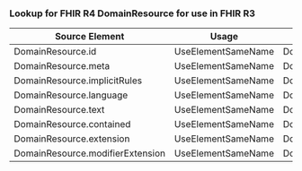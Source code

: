 ### Lookup for FHIR R4 DomainResource for use in FHIR R3

| Source Element | Usage | Target |
| -------------- | ----- | ------ |
| DomainResource.id | UseElementSameName | DomainResource.id |
| DomainResource.meta | UseElementSameName | DomainResource.meta |
| DomainResource.implicitRules | UseElementSameName | DomainResource.implicitRules |
| DomainResource.language | UseElementSameName | DomainResource.language |
| DomainResource.text | UseElementSameName | DomainResource.text |
| DomainResource.contained | UseElementSameName | DomainResource.contained |
| DomainResource.extension | UseElementSameName | DomainResource.extension |
| DomainResource.modifierExtension | UseElementSameName | DomainResource.modifierExtension |
